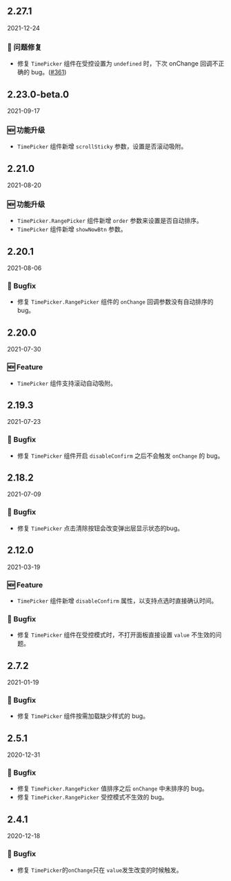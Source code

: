 ## 2.27.1

2021-12-24

### 🐛 问题修复

- 修复 `TimePicker` 组件在受控设置为 `undefined` 时，下次 onChange 回调不正确的 bug。([#361](https://github.com/arco-design/arco-design/pull/361))

## 2.23.0-beta.0

2021-09-17

### 🆕 功能升级

- `TimePicker` 组件新增 `scrollSticky` 参数，设置是否滚动吸附。

## 2.21.0

2021-08-20

### 🆕 功能升级

- `TimePicker.RangePicker` 组件新增 `order` 参数来设置是否自动排序。
- `TimePicker` 组件新增 `showNowBtn` 参数。

## 2.20.1

2021-08-06

### 🐛 Bugfix

- 修复 `TimePicker.RangePicker` 组件的 `onChange` 回调参数没有自动排序的 bug。



## 2.20.0

2021-07-30

### 🆕 Feature

- `TimePicker` 组件支持滚动自动吸附。

## 2.19.3

2021-07-23

### 🐛 Bugfix

- 修复 `TimePicker` 组件开启 `disableConfirm` 之后不会触发 `onChange` 的 bug。

## 2.18.2

2021-07-09

### 🐛 Bugfix

- 修复 `TimePicker` 点击清除按钮会改变弹出层显示状态的bug。

## 2.12.0

2021-03-19

### 🆕 Feature

- `TimePicker` 组件新增 `disableConfirm` 属性，以支持点选时直接确认时间。

### 🐛 Bugfix

- 修复 `TimePicker` 组件在受控模式时，不打开面板直接设置 `value` 不生效的问题。

## 2.7.2

2021-01-19

### 🐛 Bugfix

- 修复 `TimePicker` 组件按需加载缺少样式的 bug。



## 2.5.1

2020-12-31

### 🐛 Bugfix

- 修复 `TimePicker.RangePicker` 值排序之后 `onChange` 中未排序的 bug。
- 修复 `TimePicker.RangePicker` 受控模式不生效的 bug。

## 2.4.1

2020-12-18

### 🐛 Bugfix

- 修复 `TimePicker`的`onChange`只在 `value`发生改变的时候触发。

